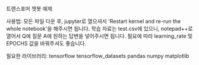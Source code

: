 트랜스포머 챗봇 예제


사용법:
모든 파일 다운 후, jupyter로 열으셔서 'Restart kernel and re-run the whole notebook'을 해주시면 됩니다.
학습 자료는 test.csv에 있으니, notepad++로 열어서 Q에 질문 A에 원하는 답변을 넣어주시면 됩니다.
필요에 따라 learning_rate 및 EPOCHS 값을 바꿔주셔도 좋습니다.


필요한 라이브러리:
tensorflow
tensorflow_datasets
pandas
numpy
matplotlib
